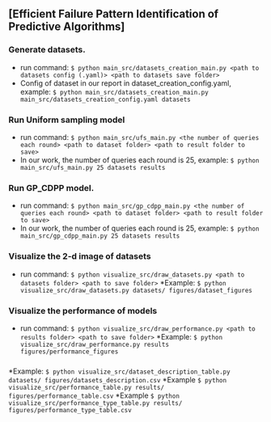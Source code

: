## [Efficient Failure Pattern Identification of Predictive Algorithms]

### Generate datasets.
* run command: `$ python main_src/datasets_creation_main.py <path to datasets config (.yaml)> <path to datasets save folder>`
* Config of dataset in our report in dataset_creation_config.yaml, example: `$ python main_src/datasets_creation_main.py main_src/datasets_creation_config.yaml datasets`

### Run Uniform sampling model
* run command: `$ python main_src/ufs_main.py <the number of queries each round> <path to dataset folder> <path to result folder to save>`
* In our work, the number of queries each round is 25, example: `$ python main_src/ufs_main.py 25 datasets results`

### Run GP_CDPP model.
* run command: `$ python main_src/gp_cdpp_main.py <the number of queries each round> <path to dataset folder> <path to result folder to save>`
* In our work, the number of queries each round is 25, example: `$ python main_src/gp_cdpp_main.py 25 datasets results`

### Visualize the 2-d image of datasets
* run command: `$ python visualize_src/draw_datasets.py <path to datasets folder> <path to save folder>`
*Example: `$ python visualize_src/draw_datasets.py datasets/ figures/dataset_figures`

### Visualize the performance of models
* run command: `$ python visualize_src/draw_performance.py <path to results folder> <path to save folder>`
*Example: `$ python visualize_src/draw_performance.py results figures/performance_figures`

###
*Example: `$ python visualize_src/dataset_description_table.py datasets/ figures/datasets_description.csv`
*Example `$ python visualize_src/performance_table.py results/ figures/performance_table.csv`
*Example `$ python visualize_src/performance_type_table.py results/ figures/performance_type_table.csv`

